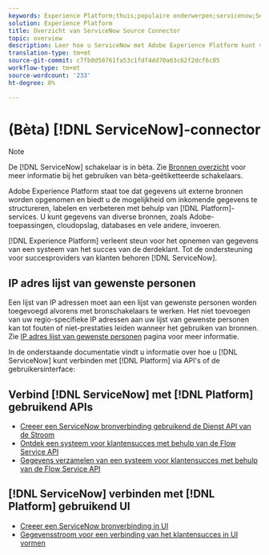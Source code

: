 ```yaml
---
keywords: Experience Platform;thuis;populaire onderwerpen;servicenow;ServiceNow
solution: Experience Platform
title: Overzicht van ServiceNow Source Connector
topic: overview
description: Leer hoe u ServiceNow met Adobe Experience Platform kunt verbinden met behulp van API's of de gebruikersinterface.
translation-type: tm+mt
source-git-commit: c7fb0d50761fa53c1fdf4dd70a63c62f2dcf6c85
workflow-type: tm+mt
source-wordcount: '233'
ht-degree: 0%

---
```



# (Bèta) [!DNL ServiceNow]-connector

>[!NOTE]
>
>De [!DNL ServiceNow] schakelaar is in bèta. Zie [Bronnen overzicht](../../home.md#terms-and-conditions) voor meer informatie bij het gebruiken van bèta-geëtiketteerde schakelaars.

Adobe Experience Platform staat toe dat gegevens uit externe bronnen worden opgenomen en biedt u de mogelijkheid om inkomende gegevens te structureren, labelen en verbeteren met behulp van [!DNL Platform]-services. U kunt gegevens van diverse bronnen, zoals Adobe-toepassingen, cloudopslag, databases en vele andere, invoeren.

[!DNL Experience Platform] verleent steun voor het opnemen van gegevens van een systeem van het succes van de derdeklant. Tot de ondersteuning voor succesproviders van klanten behoren [!DNL ServiceNow].

## IP adres lijst van gewenste personen

Een lijst van IP adressen moet aan een lijst van gewenste personen worden toegevoegd alvorens met bronschakelaars te werken. Het niet toevoegen van uw regio-specifieke IP adressen aan uw lijst van gewenste personen kan tot fouten of niet-prestaties leiden wanneer het gebruiken van bronnen. Zie [IP adres lijst van gewenste personen](../../ip-address-allow-list.md) pagina voor meer informatie.

In de onderstaande documentatie vindt u informatie over hoe u [!DNL ServiceNow] kunt verbinden met [!DNL Platform] via API&#39;s of de gebruikersinterface:

## Verbind [!DNL ServiceNow] met [!DNL Platform] gebruikend APIs

- [Creeer een ServiceNow bronverbinding gebruikend de Dienst API van de Stroom](../../tutorials/api/create/customer-success/servicenow.md)
- [Ontdek een systeem voor klantensucces met behulp van de Flow Service API](../../tutorials/api/explore/customer-success.md)
- [Gegevens verzamelen van een systeem voor klantensucces met behulp van de Flow Service API](../../tutorials/api/collect/customer-success.md)

## [!DNL ServiceNow] verbinden met [!DNL Platform] gebruikend UI

- [Creeer een ServiceNow bronverbinding in UI](../../tutorials/ui/create/customer-success/servicenow.md)
- [Gegevensstroom voor een verbinding van het klantensucces in UI vormen](../../tutorials/ui/dataflow/customer-success.md)
